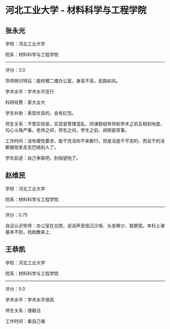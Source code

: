 # 河北工业大学 - 材料科学与工程学院

## 张永光

学校：河北工业大学

院系：材料科学与工程学院

* * *

评分：3.0

导师辨识特征：能材楼二楼办公室，身高不高，走路如风。

学术水平：学术水平还行

科研经费：家大业大

学生补助：表现优良的，会有红包。

师生关系：不管实验室，实验室管理混乱，同课题组导师和学术之前互相划地盘，勾心斗角严重。老师之间，师生之间，学生之前，闹掰是常事。

工作时间：没有硬性要求。能干完活你不来都行。但是活是干不完的，而且干的活都被他拿走去巴结别人了。

学生前途：自己争取吧，别指望他了。

## 赵维民

学校：河北工业大学

院系：材料科学与工程学院

* * *

评分：0.75

自证认识导师：办公室在北院，说话声音低沉沙哑、头发稀少、肩膀宽。本科上课基本不到，找助教来上.

## 王恭凯

学校：河北工业大学

院系：材料科学与工程学院

* * *

评分：5.0

学术水平：学术水平很高

师生关系：很融洽

工作时间：看自己咯